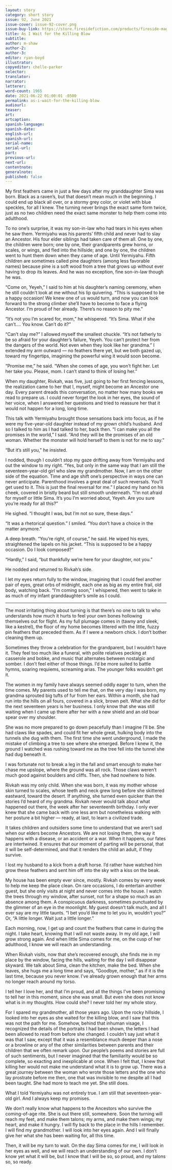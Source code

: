 ```yaml
---
layout: story
category: short story
issue: 92, June 2021
issue-cover: issue-92-cover.png
issue-buy-link: https://store.firesidefiction.com/products/fireside-magazine-issue-92-june-2021
title: As I Wait for the Killing Blow
subtitle:
author: m-shaw
author-2:
author-3:
editor: ryan-boyd
illustrator:
copyeditor: chelle-parker
selector:
translator:
narrator:
letterer:
word-count: 1965
date: 2021-06-22 01:00:01 -0500
permalink: as-i-wait-for-the-killing-blow
audiourl:
teaser:
art:
artcaption:
spanish-language:
spanish-date:
english-url:
spanish-url:
serial-name:
serial-url:
part:
previous-url:
next-url:
contentnote:
generalnote:
published: false
---
```



My first feathers came in just a few days after my granddaughter Sima was born. Black as a raven’s, but that doesn’t mean much in the beginning. I could end up black all over, or a stormy grey color, or violet with blue speckles, for all I knew. The turning never brings the exact same form twice, just as no two children need the exact same monster to help them come into adulthood.

To no one’s surprise, it was my son-in-law who had tears in his eyes when he saw them. Yermiyahu was his parents’ fifth child and never had to slay an Ancestor. His four elder siblings had taken care of them all. One by one, the children were born; one by one, their grandparents grew horns, or scales, or wings, and fled into the hillside; and one by one, the children went to hunt them down when they came of age. Until Yermiyahu. Fifth children are sometimes called pine daughters (among less favorable names) because pine is a soft wood from a tree that grows up without ever having to drop its leaves. And he was no exception, fine son-in-law though he was.

“Come on, Yeyeh,” I said to him at his daughter’s naming ceremony, when he still couldn’t look at me without his lip quivering. “This is supposed to be a happy occasion! We knew one of us would turn, and now you can look forward to the strong climber she’ll have to become to face a flying Ancestor. I’m proud of her already. There’s no reason to pity me.”

“It’s not you I’m scared for, mom,” he whispered. “It’s Sima. What if she can’t…. You know. Can’t do it?”

“Can’t slay me?” I allowed myself the smallest chuckle. “It’s not fatherly to be so afraid for your daughter’s failure, Yeyeh. You can’t protect her from the dangers of the world. Not even when they look like her grandma.” I extended my arm outward — no feathers there yet, but we both gazed up, toward my fingertips, imagining the powerful wing it would soon become.

“Promise me,” he said. “When she comes of age, you won’t fight her. Let her take you. Please, mom. I can’t stand to think of losing her.”

When my daughter, Rivkah, was five, just going to her first fencing lessons, the realization came to her that I, myself, might become an Ancestor one day. Every parent dreads this conversation, no matter how many books we read to prepare us. I could never forget the look in her eyes, the sound of her voice, when I answered her questions and tried to reassure her that it would not happen for a long, long time.

This talk with Yermiyahu brought those sensations back into focus, as if he were my five-year-old daughter instead of my grown child’s husband. And so I talked to him as I had talked to her, back then. “I can make you all the promises in the world,” I said. “And they will be the promises of an old woman. Whether the monster will hold herself to them is not for me to say.”

“But it’s still you,” he insisted.

I nodded, though I couldn’t stop my gaze drifting away from Yermiyahu and out the window to my right. “Yes, but only in the same way that I am still the seventeen-year-old girl who slew my grandmother. Now, I am on the other side of the equation. Time and age shift one’s perspective in ways one can never anticipate. Parenthood involves a great deal of such reversals. You’ll get used to it. This is just the final reversal for me.” I placed my hand on his cheek, covered in bristly beard but still smooth underneath. “I’m not afraid for myself or little Sima. It’s you I’m worried about, Yeyeh. Are you sure you’re ready for all this?”

He sighed. “I thought I was, but I’m not so sure, these days.”

“It was a rhetorical question.” I smiled. “You don’t have a choice in the matter anymore.”

A deep breath. “You’re right, of course,” he said. He wiped his eyes, straightened the lapels on his jacket. “This is supposed to be a happy occasion. Do I look composed?”

“Hardly,” I said, “but thankfully we’re here for your daughter, not you.”

He nodded and returned to Rivkah’s side.

I let my eyes return fully to the window, imagining that I could feel another pair of eyes, great orbs of midnight, each one as big as my entire frail, old body, watching back. “I’m coming soon,” I whispered, then went to take in as much of my infant granddaughter’s smile as I could.



----



The most irritating thing about turning is that there’s no one to talk to who understands how much it hurts to feel your own bones hollowing themselves out for flight. As my full plumage comes in (tawny and sleek, like a kestrel), the floor of my home becomes littered with the little, fuzzy pin feathers that preceded them. As if I were a newborn chick. I don’t bother cleaning them up.

Sometimes they throw a celebration for the grandparent, but I wouldn’t have it. They feel too much like a funeral, with polite relatives pecking at casserole and bobke, and music that alternates between nostalgic and somber. I don’t feel either of those things. I’d be more suited to battle hymns, soaring requiems, screaming arias. The younger folks wouldn’t get it.

The women in my family have always seemed oddly eager to turn, when the time comes. My parents used to tell me that, on the very day I was born, my grandma sprouted big tufts of fur from her ears. Within a month, she had run into the hills on all fours, covered in a slick, brown pelt. What she did for the next seventeen years is her business. I only know that she was still waiting when I came up there after her with a new shield and an old boar spear over my shoulder.

She was no more prepared to go down peacefully than I imagine I’ll be. She had claws like spades, and could fit her whole great, hulking body into the tunnels she dug with them. The first time she went underground, I made the mistake of climbing a tree to see where she emerged. Before I knew it, the ground I watched was rushing toward me as the tree fell into the tunnel she had dug beneath it.

I was fortunate not to break a leg in the fall and smart enough to make her chase me upslope, where the ground was all rock. Those claws weren’t much good against boulders and cliffs. Then, she had nowhere to hide.

Rivkah was my only child. When she was born, it was my mother whose skin turned to scales, whose teeth and neck grew long before she skittered eastward, toward the desert. If anything, she turned even quicker than the stories I’d heard of my grandma. Rivkah never would talk about what happened out there, the week after her seventeenth birthday. I only ever knew that she came back with one less arm but nonetheless walking with her posture a bit higher — ready, at last, to learn a civilized trade.

It takes children and outsiders some time to understand that we aren’t sad when our elders become Ancestors. We are not losing them, the way it happens with a disease, or an accident or a war. When it happens, our fates are intertwined. It ensures that our moment of parting will be personal, that it will be self-determined, and that it renders the child an adult, if they survive.

I lost my husband to a kick from a draft horse. I’d rather have watched him grow these feathers and sent him off into the sky with a kiss on the beak.

My house has been empty ever since, mostly. Rivkah comes by every week to help me keep the place clean. On rare occasions, I do entertain another guest, but she only visits at night and never comes into the house. I watch the trees through my window, after sunset, not for a shape so much as an absence among them. A conspicuous darkness, sometimes punctuated by the glimmer of an eye in the moonlight. My guest doesn’t talk much, and all I ever say are my little taunts. “I bet you’d like me to let you in, wouldn’t you?” Or, “A little longer. Wait just a little longer.”

Each morning, now, I get up and count the feathers that came in during the night. I take heart, knowing that I will not waste away. In my old age, I will grow strong again. And when little Sima comes for me, on the cusp of her adulthood, I know we will reach an understanding.

When Rivkah visits, now that she’s recovered enough, she finds me in my place by the window, facing the hills, waiting for the day I will disappear skyward. We talk about Sima, clean the kitchen, make the bed. When she leaves, she hugs me a long time and says, “Goodbye, mother,” as if it is the last time, because you never know. I’ve already grown enough that her arms no longer reach around my torso.

I tell her I love her, and that I’m proud, and all the things I’ve been promising to tell her in this moment, since she was small. But even she does not know what is in my thoughts. How could she? I never told her my whole story.

For I spared my grandmother, all those years ago. Upon the rocky hillside, I looked into her eyes as she waited for the killing blow, and I saw that this was not the path for me. Somehow, behind that inhuman visage, I recognized the details of the portraits I had been shown, the letters I had been allowed to read from before she changed. I couldn’t say just what it was that I saw, except that it was a resemblance much deeper than a nose or a browline or any of the other similarities between parents and their children that we often remark upon. Our people’s poems and stories are full of such sentiments, but I never imagined that the familiarity would be so complete, so exacting and inexplicable at once. When I felt that, I knew that killing her would not make me understand what it is to grow up. There was a great journey between the woman who wrote those letters and the one who lay prostrate before me then, one that was invisible to me despite all I had been taught. She had more to teach me yet. She still does.

What I told Yermiyahu was not entirely true. I am still that seventeen-year-old girl. And I always keep my promises.

We don’t really know what happens to the Ancestors who survive the coming-of-age rite. She is out there still, somewhere. Soon the turning will reach my feet, and make them talons; my arms, and make them wings; my heart, and make it hungry. I will fly back to the place in the hills I remember. I will find my grandmother. I will look into her eyes again. And I will finally give her what she has been waiting for, all this time.

Then, it will be my turn to wait. On the day Sima comes for me, I will look in her eyes as well, and we will reach an understanding of our own. I don’t know yet what it will be, but I know that I will be so, so proud, and my talons so, so ready.
